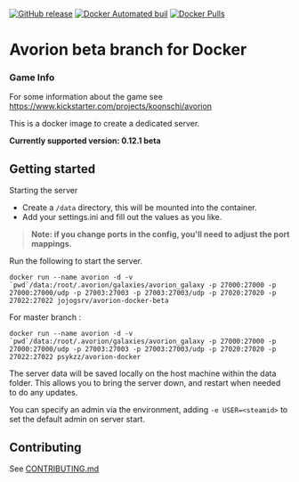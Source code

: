[![GitHub release](https://img.shields.io/github/release/psykzz/avorion-docker.svg?style=flat-square)]()
[![Docker Automated buil](https://img.shields.io/docker/automated/psykzz/avorion-docker.svg?style=flat-square)]()
[![Docker Pulls](https://img.shields.io/docker/pulls/psykzz/avorion-docker.svg?style=flat-square)]()

Avorion beta branch for Docker
==============================


### Game Info

For some information about the game see https://www.kickstarter.com/projects/koonschi/avorion

This is a docker image to create a dedicated server.

**Currently supported version: 0.12.1 beta**


## Getting started
Starting the server 

* Create a `/data` directory, this will be mounted into the container.
* Add your settings.ini and fill out the values as you like.

> **Note: if you change ports in the config, you'll need to adjust the port mappings.**

Run the following to start the server.
```
docker run --name avorion -d -v `pwd`/data:/root/.avorion/galaxies/avorion_galaxy -p 27000:27000 -p 27000:27000/udp -p 27003:27003 -p 27003:27003/udp -p 27020:27020 -p 27022:27022 jojogsrv/avorion-docker-beta
```

For master branch :

```
docker run --name avorion -d -v `pwd`/data:/root/.avorion/galaxies/avorion_galaxy -p 27000:27000 -p 27000:27000/udp -p 27003:27003 -p 27003:27003/udp -p 27020:27020 -p 27022:27022 psykzz/avorion-docker
```
The server data will be saved locally on the host machine within the data folder. This allows you to bring the server down, and restart when needed to do any updates.

You can specify an admin via the environment, adding `-e USER=<steamid>` to set the default admin on server start.


## Contributing

See [CONTRIBUTING.md](CONTRIBUTING.md)


